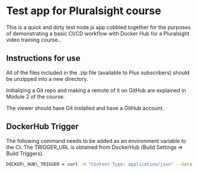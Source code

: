 # Test app for Pluralsight course

This is a quick and dirty test node.js app cobbled together for the purposes of demonstrating a basic CI/CD workflow with Docker Hub for a Pluralsight video training course..

## Instructions for use

All of the files included in the .zip file (available to Plus subscribers) should be unzipped into a new directory.

Initializing a Git repo and making a remote of it on GitHub are explained in Module 2 of the course.

The viewer should have Git installed and have a GitHub account.

## DockerHub Trigger
The following command needs to be added as an environment variable to the CI. The TRIGGER_URL is obtained from DockerHub (Build Settings => Build Triggers).

```bash
DOCKER\_HUB\_TRIGGER = curl -H "Content-Type: application/json" --data '{"build": true}' -X POST <TRIGGER_URL>
```
